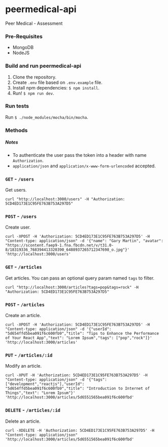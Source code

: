 # peermedical-api
Peer Medical - Assessment

### Pre-Requisites
- MongoDB
- NodeJS

### Build and run peermedical-api
1. Clone the repository.
2. Create `.env` file based on `.env.example` file.
3. Install npm dependencies: `$ npm install`.
4. Run! `$ npm run dev`.

### Run tests
Run `$ ./node_modules/mocha/bin/mocha`.

### Methods
##### Notes
- To authenticate the user pass the token into a header with name `Authorization`.
- `application/json` and `application/x-www-form-urlencoded` accepted.
### `GET` - `/users`
Get users.
```
curl "http://localhost:3000/users" -H "Authorization: 5CD4ED173E1C95FE763B753A297D5" 
```

### `POST` - `/users`
Create user.
```
curl -XPOST -H 'Authorization: 5CD4ED173E1C95FE763B753A297D5' -H "Content-type: application/json" -d '{"name": "Gary Martin", "avatar": "https://scontent.faep9-1.fna.fbcdn.net/v/t31.0-8/18319336_768394413320390_6488937265712347698_o.jpg"}' 'http://localhost:3000/users'
```

### `GET` - `/articles`
Get articles. You can pass an optional query param named `tags` to filter.
```
curl "http://localhost:3000/articles?tags=pop&tags=rock" -H "Authorization: 5CD4ED173E1C95FE763B753A297D5" 
```

### `POST` - `/articles`
Create an article.
```
curl -XPOST -H 'Authorization: 5CD4ED173E1C95FE763B753A297D5' -H "Content-type: application/json" -d '{"userId": "5d654ffd5bea091f6c600fb9","title": "Tips to Enhance the Performance of Your React App","text": "Lorem Ipsum","tags": ["pop","rock"]}' 'http://localhost:3000/articles'
```

### `PUT` - `/articles/:id`
Modify an article.
```
curl -XPUT -H 'Authorization: 5CD4ED173E1C95FE763B753A297D5' -H "Content-type: application/json" -d '{"tags": ["development","reactjs"],"userId": "5d654ffd5bea091f6c600fb9","title": "Introduction to Internet of Things","text": "Lorem Ipsum"}' 'http://localhost:3000/articles/5d6551565bea091f6c600fbd' 
```

### `DELETE` - `/articles/:id`
Delete an article.
```
curl -XDELETE -H 'Authorization: 5CD4ED173E1C95FE763B753A297D5' -H "Content-type: application/json" 'http://localhost:3000/articles/5d6551565bea091f6c600fbd' 
```